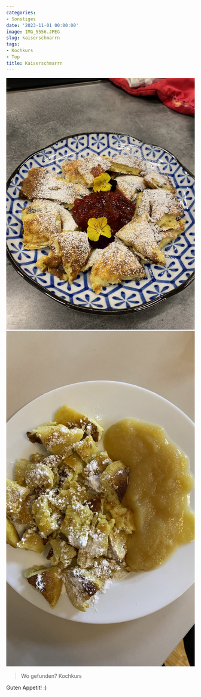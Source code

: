 ```yaml
---
categories:
- Sonstiges
date: '2023-11-01 00:00:00'
image: IMG_5556.JPEG
slug: kaiserschmarrn
tags:
- Kochkurs
- Top
title: Kaiserschmarrn
---
```



![Foto 1](IMG_5558.JPEG) ![Foto 2](IMG_2493.JPEG)

> Wo gefunden? Kochkurs

Guten Appetit! :)